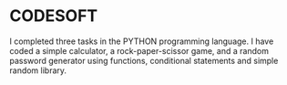 # CODESOFT

I completed three tasks in the PYTHON programming language. I have coded a simple calculator, a rock-paper-scissor game, and a random password generator using functions, conditional statements and simple random library.
